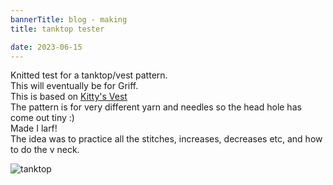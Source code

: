 ```yaml
---
bannerTitle: blog - making
title: tanktop tester

date: 2023-06-15
---
```



Knitted test for a tanktop/vest pattern.  
This will eventually be for Griff.  
This is based on [Kitty's Vest](https://www.ravelry.com/patterns/library/kittys-vest)  
The pattern is for very different yarn and needles so the head hole has come out tiny :)  
Made I larf!  
The idea was to practice all the stitches, increases, decreases etc, and how to do the v neck.  

![tanktop](/images/stuff/tanktop-v1.jpg)

